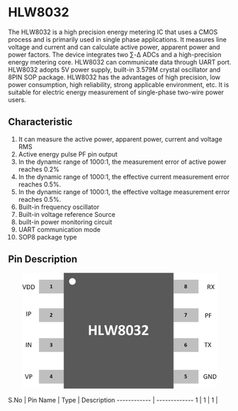# HLW8032
The HLW8032 is a high precision energy metering IC that uses a CMOS process and is primarily used in single phase applications. It measures line voltage and current and can calculate active power, apparent power and power factors. The device integrates two ∑-Δ ADCs and a high-precision energy metering core. HLW8032 can communicate data through UART port. HLW8032 adopts 5V power supply, built-in 3.579M crystal oscillator and 8PIN SOP package. HLW8032 has the advantages of high precision, low power consumption, high reliability, strong applicable environment, etc. It is suitable for electric energy measurement of single-phase two-wire power users.

<h2>Characteristic </h2>
<ol>
    <li> It can measure the active power, apparent power, current and voltage RMS  </li>
    <li> Active energy pulse PF pin output </li>
    <li> In the dynamic range of 1000:1, the measurement error of active power reaches 0.2% </li>
    <li> In the dynamic range of 1000:1, the effective current measurement error reaches 0.5%. </li>
    <li>  In the dynamic range of 1000:1, the effective voltage measurement error reaches 0.5%. </li>
    <li>  Built-in frequency oscillator </li>
    <li>  Built-in voltage reference Source </li>
    <li>  built-in power monitoring circuit </li>
    <li>  UART communication mode </li>
    <li>  SOP8 package type </li>
</ol>


<h2> Pin Description </h2>
<p align="center">
  <img src="Docs/HLW8032.png"  title="HLW8032 Pin Descriptions">
</p>

S.No | Pin Name | Type | Description
------------ | -------------
1 | 1 | 1 | 
